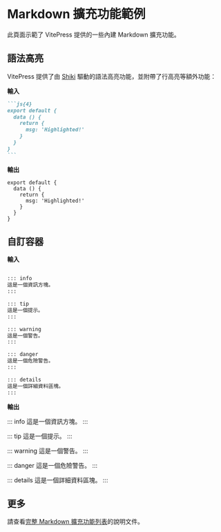 # Markdown 擴充功能範例

此頁面示範了 VitePress 提供的一些內建 Markdown 擴充功能。

## 語法高亮

VitePress 提供了由 [Shiki](https://github.com/shikijs/shiki) 驅動的語法高亮功能，並附帶了行高亮等額外功能：

**輸入**

````md
```js{4}
export default {
  data () {
    return {
      msg: 'Highlighted!'
    }
  }
}
```
````

**輸出**

```js{4}
export default {
  data () {
    return {
      msg: 'Highlighted!'
    }
  }
}
```

## 自訂容器

**輸入**

```md

::: info
這是一個資訊方塊。
:::

::: tip
這是一個提示。
:::

::: warning
這是一個警告。
:::

::: danger
這是一個危險警告。
:::

::: details
這是一個詳細資料區塊。
:::
```

**輸出**

::: info
這是一個資訊方塊。
:::

::: tip
這是一個提示。
:::

::: warning
這是一個警告。
:::

::: danger
這是一個危險警告。
:::

::: details
這是一個詳細資料區塊。
:::

## 更多



請查看[完整 Markdown 擴充功能列表](https://vitepress.dev/guide/markdown)的說明文件。
